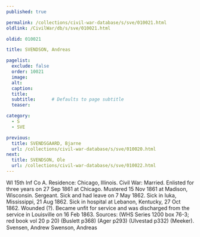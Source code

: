 ```yaml
---
published: true

permalink: /collections/civil-war-database/s/sve/010021.html
oldlink: /CivilWar/db/s/sve/010021.html

oldid: 010021

title: SVENDSON, Andreas

pagelist:
  exclude: false
  order: 10021
  image: 
  alt:
  caption:
  title:
  subtitle:      # Defaults to page subtitle
  teaser:

category: 
  - S 
  - SVE

previous:
  title: SVENDSGAARD, Bjarne
  url: /collections/civil-war-database/s/sve/010020.html  
next:
  title: SVENDSON, Ole
  url: /collections/civil-war-database/s/sve/010022.html   
---
```

WI 15th Inf Co A. Residence: Chicago, Illinois. Civil War: Married. Enlisted for three years on 27 Sep 1861 at Chicago. Mustered 15 Nov 1861 at Madison, Wisconsin. Sergeant. Sick and had leave on 7 May 1862. Sick in Iuka, Mississippi, 21 Aug 1862. Sick in hospital at Lebanon, Kentucky, 27 Oct 1862. Wounded (?). Became unfit for service and was discharged from the service in Louisville on 16 Feb 1863. Sources: (WHS Series 1200 box 76-3; red book vol 20 p 20) (Buslett p368) (Ager p293) (Ulvestad p332) (Meeker). &#147;Svensen, Andrew&#148; &#147;Swenson, Andreas&#148;